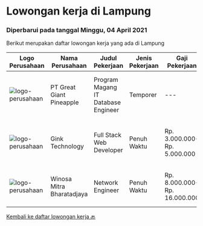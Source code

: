 
  # Lowongan kerja di Lampung

  ### Diperbarui pada tanggal Minggu, 04 April 2021

  Berikut merupakan daftar lowongan kerja yang ada di Lampung

  |Logo Perusahaan | Nama Perusahaan | Judul Pekerjaan | Jenis Pekerjaan | Gaji Pekerjaan | Lokasi | Deskripsi | Tanggal diunggah | Pranala |
  | -------------- | --------------- | --------------- | --------- | --------- | -------------- | ------- | ----------- | ----------- |
  |![logo-perusahaan](https://image-service-cdn.seek.com.au/a9cfbe111d354fb1258d78b83041fd927add45ba/ee4dce1061f3f616224767ad58cb2fc751b8d2dc)|PT Great Giant Pineapple|Program Magang IT Database Engineer|Temporer|---|Lampung|Requirement : Knowledgeable in SQL Server Analysis, SQL Server Integration, SQL Server Reporting, and SQL Server Configuration Knowledgeable with SAP...|Selasa, 30 Maret 2021|https://www.jobstreet.co.id/id/job/program-magang-it-database-engineer-3493859?token=0~c1c29642-f157-461c-b2fe-2e5a3f759e0d&sectionRank=1&jobId=jobstreet-id-job-3493859|
|![logo-perusahaan](https://image-service-cdn.seek.com.au/19cf0e0e7b0528b2e2561e533760f077fc88ee54/ee4dce1061f3f616224767ad58cb2fc751b8d2dc)|Gink Technology|Full Stack Web Developer|Penuh Waktu|Rp. 3.000.000-Rp. 5.000.000|Bandar Lampung|Candidate must possess at least Bachelor's Degree in Engineering (Computer/Telecommunication), Computer Science/Information Technology, Computer...|Sabtu, 27 Maret 2021|https://www.jobstreet.co.id/id/job/full-stack-web-developer-3480230?token=0~c1c29642-f157-461c-b2fe-2e5a3f759e0d&sectionRank=2&jobId=jobstreet-id-job-3480230|
|![logo-perusahaan](https://image-service-cdn.seek.com.au/cd823704551af28e73a2059691a6e200c86b8a5f/ee4dce1061f3f616224767ad58cb2fc751b8d2dc)|Winosa Mitra Bharatadjaya|Network Engineer|Penuh Waktu|Rp. 8.000.000-Rp. 16.000.000|Lampung|For our international customer, we are looking for 2 network engineers to join our team.A Network Engineer’s primary objectives includes complex...|Rabu, 17 Maret 2021|https://www.jobstreet.co.id/id/job/network-engineer-3483113?token=0~c1c29642-f157-461c-b2fe-2e5a3f759e0d&sectionRank=3&jobId=jobstreet-id-job-3483113|


  [Kembali ke daftar lowongan kerja 🔙](../README.md#daftar-lowongan-kerja)
  